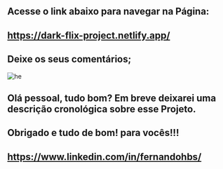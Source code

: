 ## Acesse o link abaixo para navegar na Página:
## https://dark-flix-project.netlify.app/
## Deixe os seus comentários;


![he](https://user-images.githubusercontent.com/96156026/153735419-8cea82a4-8c00-4ef7-ab4c-b2321bf74958.jpg)

## Olá pessoal, tudo bom? Em breve deixarei uma descrição cronológica sobre esse Projeto.
## Obrigado e tudo de bom! para vocês!!!
## https://www.linkedin.com/in/fernandohbs/

